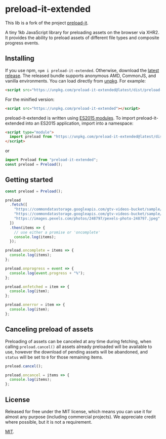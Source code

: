 # preload-it-extended

This lib is a fork of the project [preload-it](https://github.com/andreupifarre/preload-it).

A tiny 1kb JavaScript library for preloading assets on the browser via XHR2.
It provides the ability to preload assets of different file types and composite progress events.

## Installing

If you use npm, `npm i preload-it-extended`. Otherwise, download the [latest release](https://github.com/brunopiaui/preload-it-extended/releases/latest). The released bundle supports anonymous AMD, CommonJS, and vanilla environments. You can load directly from [unpkg](https://unpkg.com/preload-it-extended/). For example:

```html
<script src="https://unpkg.com/preload-it-extended@latest/dist/preload-it-extended.js"></script>
```

For the minified version:

```html
<script src="https://unpkg.com/preload-it-extended"></script>
```

preload-it-extended is written using [ES2015 modules](http://www.2ality.com/2014/09/es6-modules-final.html). To import preload-it-extended into an ES2015 application, import into a namespace:

```html
<script type="module">
  import preload from "https://unpkg.com/preload-it-extended@latest/dist/preload-it-extended.esm.min.js";
</script>
```

or

```js
import Preload from "preload-it-extended";
const preload = Preload();
```

## Getting started

```js
const preload = Preload();

preload
  .fetch([
    "https://commondatastorage.googleapis.com/gtv-videos-bucket/sample/ForBiggerEscapes.mp4",
    "https://commondatastorage.googleapis.com/gtv-videos-bucket/sample/BigBuckBunny.mp4",
    "https://images.pexels.com/photos/248797/pexels-photo-248797.jpeg"
  ])
  .then(items => {
    // use either a promise or 'oncomplete'
    console.log(items);
  });

preload.oncomplete = items => {
  console.log(items);
};

preload.onprogress = event => {
  console.log(event.progress + "%");
};

preload.onfetched = item => {
  console.log(item);
};

preload.onerror = item => {
  console.log(item);
};
```

## Canceling preload of assets

Preloading of assets can be canceled at any time during fetching, when calling `preload.cancel()` all assets already preloaded will be available to use, however the download of pending assets will be abandoned, and `status` will be set to `0` for those remaining items.

```js
preload.cancel();

preload.oncancel = items => {
  console.log(items);
};
```

## License

Released for free under the MIT license, which means you can use it for almost any purpose (including commercial projects). We appreciate credit where possible, but it is not a requirement.

[MIT](LICENSE).
